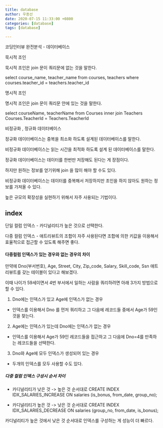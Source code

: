 ```yaml
---
title: database
author: 우종선
date: 2020-07-15 11:33:00 +0800
categories: [database]
tags: [database]

---
```


코딩인터뷰 완전분석 - 데이터베이스

묵시적 조인

묵시적 조인은 join 문이 쿼리문에 없는 것을 말한다.

select course_name, teacher_name from courses, teachers where courses.teacher_id = teachers.teacher_id



명시적 조인

명시적 조인은 join 문이 쿼리문 안에 있는 것을 말한다.

select courseName, teacherName from Courses inner join Teachers Courses.TeacherId = Teachers.TeacherId


비정규화 , 정규화 데이터베이스



정규화 데이터베이스는 중복을 최소화 하도록 설계된 데이터베이스를 말한다.



비정규화 데이터베이스는 읽는 시간을 최적화 하도록 설계 된 데이터베이스를 말한다.



정규화 데이터베이스는 데이터를 한번만 저장해도 된다는 게 장점이다.

하지만 원하는 정보를 얻기위해 join 을 많이 해야 할 수도 있다.



비정규화 데이터베이스는 데이터를 중복해서 저장하지만 조인을 하지 않아도 원하는 정보를 가져올 수 있다.

높은 규모의 확장성을 실현하기 위해서 자주 사용되는 기법이다.



## index

단일 컬럼 인덱스 - 카디널리티가 높은 것으로 선택한다.

다중 컬럼 인덱스 - 애트리뷰트의 조합이 자주 사용된다면 조합에 의한 키값을 이용해서 효율적으로 접근할 수 있도록 해주면 좋다.

#### 다중컬럼 인덱스가 있는 경우와 없는 경우의 차이

만약에 Dno(부서번호), Age, Street, City, Zip_code, Salary, Skill_code, Ssn 애트리뷰트를 갖는 테이블이 있다고 해보겠다.

이때 나이가 59세이면서 4번 부서에서 일하는 사람을 쿼리하려면 아래 3가지 방법으로 할 수 있다.

1. Dno에는 인덱스가 있고 Age에 인덱스가 없는 경우 
  - 인덱스를 이용해서 Dno 를 먼저 쿼리하고 그 다음에 레코드들 중에서 Age가 59인 것을 찾는다.

2. Age에는 인덱스가 있는데 Dno에는 인덱스가 없는 경우
 - 인덱스를 이용해서 Age가 59인 레코드들을 접근하고 그 다음에 Dno=4를 만족하는 레코드들을 선택한다.

3. Dno와 Age에 모두 인덱스가 생성되어 있는 경우
 - 두개의 인덱스를 모두 사용할 수도 있다.


##### 다중 컬럼 인덱스 구성시 순서 차이

- 카디널리티가 낮은 것 -> 높은 것 순서대로
CREATE INDEX IDX_SALARIES_INCREASE ON salaries 
(is_bonus, from_date, group_no);

- 카디널리티가 높은 것 -> 낮은 것 순서대로
CREATE INDEX IDX_SALARIES_DECREASE ON salaries 
(group_no, from_date, is_bonus);

카디널리티가 높은 것에서 낮은 것 순서대로 인덱스를 구성하는 게 성능이 더 빠르다.
